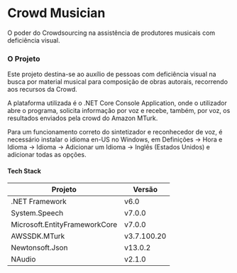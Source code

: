 # Crowd Musician
O poder do Crowdsourcing na assistência de produtores musicais com deficiência visual.

### O Projeto
Este projeto destina-se ao auxílio de pessoas com deficiência visual na busca por material musical para composição de obras autorais, recorrendo aos recursos da Crowd.

A plataforma utilizada é o .NET Core Console Application, onde o utilizador abre o programa, solicita informação por voz e recebe, também, por voz, os resultados enviados pela crowd do Amazon MTurk.

Para um funcionamento correto do sintetizador e reconhecedor de voz, é necessário instalar o idioma en-US no Windows, em Definições -> Hora e Idioma -> Idioma -> Adicionar um  Idioma -> Inglês (Estados Unidos) e adicionar todas as opções.

#### Tech Stack
| Projeto| Versão|
|--|--|
| .NET Framework | v6.0 |
| System.Speech | v7.0.0 |
| Microsoft.EntityFrameworkCore | v7.0.0 |
| AWSSDK.MTurk | v3.7.100.20 |
| Newtonsoft.Json | v13.0.2 |
| NAudio | v2.1.0 |
